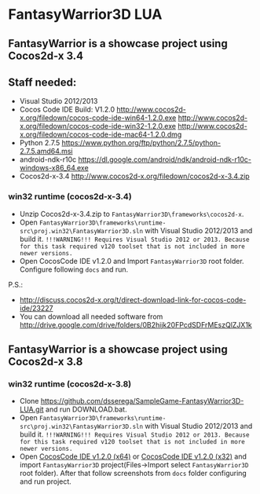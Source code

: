FantasyWarrior3D LUA
================

## FantasyWarrior is a showcase project using Cocos2d-x 3.4

## Staff needed:
* Visual Studio 2012/2013 
* Cocos Code IDE Build: V1.2.0 
http://www.cocos2d-x.org/filedown/cocos-code-ide-win64-1.2.0.exe
http://www.cocos2d-x.org/filedown/cocos-code-ide-win32-1.2.0.exe
http://www.cocos2d-x.org/filedown/cocos-code-ide-mac64-1.2.0.dmg
* Python 2.7.5 https://www.python.org/ftp/python/2.7.5/python-2.7.5.amd64.msi
* android-ndk-r10c https://dl.google.com/android/ndk/android-ndk-r10c-windows-x86_64.exe
* Cocos2d-x-3.4 http://www.cocos2d-x.org/filedown/cocos2d-x-3.4.zip

### win32 runtime (cocos2d-x-3.4)
* Unzip Cocos2d-x-3.4.zip to `FantasyWarrior3D\frameworks\cocos2d-x`.
* Open `FantasyWarrior3D\frameworks\runtime-src\proj.win32\FantasyWarrior3D.sln` with Visual Studio 2012/2013 and build it. 
`!!!WARNING!!! Requires Visual Studio 2012 or 2013. Because for this task required v120 toolset that is not included in more newer versions.` 
* Open CocosCode IDE v1.2.0 and Import `FantasyWarrior3D` root folder. Configure following `docs` and run.

P.S.: 
* http://discuss.cocos2d-x.org/t/direct-download-link-for-cocos-code-ide/23227
* You can download all needed software from http://drive.google.com/drive/folders/0B2hijk20FPcdSDFrMEszQlZJX1k

## FantasyWarrior is a showcase project using Cocos2d-x 3.8

### win32 runtime (cocos2d-x-3.8)
* Clone https://github.com/dsserega/SampleGame-FantasyWarrior3D-LUA.git and run DOWNLOAD.bat.
* Open `FantasyWarrior3D\frameworks\runtime-src\proj.win32\FantasyWarrior3D.sln` with Visual Studio 2012/2013 and build it. 
`!!!WARNING!!! Requires Visual Studio 2012 or 2013. Because for this task required v120 toolset that is not included in more newer versions.` 
* Open [CocosCode IDE v1.2.0 (x64)](http://www.cocos2d-x.org/filedown/cocos-code-ide-win64-1.2.0.exe) or [CocosCode IDE v1.2.0 (x32)](http://www.cocos2d-x.org/filedown/cocos-code-ide-win32-1.2.0.exe) and import `FantasyWarrior3D` project(Files->Import  select `FantasyWarrior3D` root folder). After that follow screenshots from `docs` folder configuring and run project.

